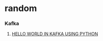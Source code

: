 # random

### Kafka
  1. [HELLO WORLD IN KAFKA USING PYTHON](https://timber.io/blog/hello-world-in-kafka-using-python/)

